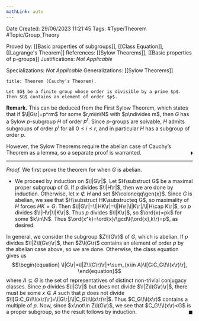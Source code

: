 ```yaml
---
mathLink: auto
---
```


<div class="topSpace"></div>

Date Created: 29/06/2023 11:21:45
Tags: #Type/Theorem #Topic/Group_Theory

Proved by: [[Basic properties of subgroups]], [[Class Equation]], [[Lagrange's Theorem]]
References: [[Sylow Theorems]], [[Basic properties of p-groups]]
Justifications: <i>Not Applicable</i>

Specializations: <i>Not Applicable</i>
Generalizations: [[Sylow Theorems]]

``` ad-Theorem
title: Theorem (Cauchy’s Theorem).

Let $G$ be a finite group whose order is divisible by a prime $p$. Then $G$ contains an element of order $p$.

```

<b>Remark.</b> This can be deduced from the First Sylow Theorem, which states that if $\l|G\r|=p^rm$ for some $r,m\in\N$ with $p\ndivides m$, then $G$ has a Sylow $p$-subgroup $H$ of order $p^r$. Since $p$-groups are solvable, $H$ admits subgroups of order $p^i$ for all $0\leq i\leq r$, and in particular $H$ has a subgroup of order $p$.

However, the Sylow Theorems require the abelian case of Cauchy’s Theorem as a lemma, so a separate proof is warranted.<span style="float:right;">$\blacklozenge$</span>

---

<i>Proof.</i> We first prove the theorem for when $G$ is abelian.
* We proceed by induction on $\l|G\r|$. Let $H\substruct G$ be a maximal proper subgroup of $G$. If $p$ divides $\l|H\r|$, then we are done by induction. Otherwise, let $x\not\in H$ and set $K\coloneqq\gen{x}$. Since $G$ is abelian, we see that $H\substruct HK\substructeq G$, so maximality of $H$ forces $HK=G$. Then $\l|G\r|=\l|HK\r|=\l|H\r|\l|K\r|/\l|H\cap K\r|$, so $p$ divides $\l|H\r|\l|K\r|$. Thus $p$ divides $\l|K\r|$, so $\ord{x}=pk$ for some $k\in\N$. Thus $\ord{x^k}=\ord{x}/\gcd\l(\ord{x},k\r)=p$, as desired.

In general, we consider the subgroup $Z\l(G\r)$ of $G$, which is abelian. If $p$ divides $\l|Z\l(G\r)\r|$, then $Z\l(G\r)$ contains an element of order $p$ by the abelian case above, so we are done. Otherwise, the class equation gives us
$$\begin{equation}
    \l|G\r|=\l|Z\l(G\r)\r|+\sum_{x\in A}\l[G:C_G\!\l(x\r)\r],
\end{equation}$$
where $A\subseteq G$ is the set of representatives of distinct non-trivial conjugacy classes. Since $p$ divides $\l|G\r|$ but does not divide $\l|Z\l(G\r)\r|$, there must be some $x\in A$ such that $p$ does not divide $\l[G:C_G\!\l(x\r)\r]=\l|G\r|/\l|C_G\!\l(x\r)\r|$. Thus $C_G\!\l(x\r)$ contains a multiple of $p$. Now, since $x\not\in Z\l(G\r)$, we see that $C_G\!\l(x\r)<G$ is a proper subgroup, so the result follows by induction.<span style="float:right;">$\blacksquare$</span>
